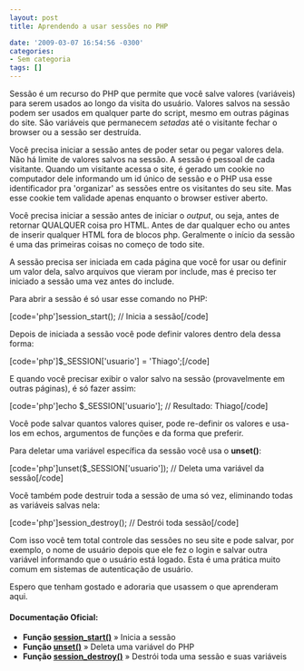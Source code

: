 ```yaml
---
layout: post
title: Aprendendo a usar sessões no PHP

date: '2009-03-07 16:54:56 -0300'
categories:
- Sem categoria
tags: []
---
```

<p>Sessão é um recurso do PHP que permite que você salve valores (variáveis) para serem usados ao longo da visita do usuário. Valores salvos na sessão podem ser usados em qualquer parte do script, mesmo em outras páginas do site. São variáveis que permanecem <em>setadas </em>até o visitante fechar o browser ou a sessão ser destruída.</p>
<p>Você precisa iniciar a sessão antes de poder setar ou pegar valores dela. Não há limite de valores salvos na sessão. A sessão é pessoal de cada visitante. Quando um visitante acessa o site, é gerado um cookie no computador dele informando um id único de sessão e o PHP usa esse identificador pra 'organizar' as sessões entre os visitantes do seu site. Mas esse cookie tem validade apenas enquanto o browser estiver aberto.</p>
<p>Você precisa iniciar a sessão antes de iniciar o <em>output</em>, ou seja, antes de retornar QUALQUER coisa pro HTML. Antes de dar qualquer echo ou antes de inserir qualquer HTML fora de blocos php. Geralmente o início da sessão é uma das primeiras coisas no começo de todo site.</p>
<p>A sessão precisa ser iniciada em cada página que você for usar ou definir um valor dela, salvo arquivos que vieram por include, mas é preciso ter iniciado a sessão uma vez antes do include.</p>
<p>Para abrir a sessão é só usar esse comando no PHP:</p>

[code='php']session_start(); // Inicia a sessão[/code]

<p>Depois de iniciada a sessão você pode definir valores dentro dela dessa forma:</p>

[code='php']$_SESSION['usuario'] = 'Thiago';[/code]

<p>E quando você precisar exibir o valor salvo na sessão (provavelmente em outras páginas), é só fazer assim:</p>

[code='php']echo $_SESSION['usuario']; // Resultado: Thiago[/code]

<p>Você pode salvar quantos valores quiser, pode re-definir os valores e usa-los em echos, argumentos de funções e da forma que preferir.</p>
<p>Para deletar uma variável específica da sessão você usa o <strong>unset()</strong>:</p>

[code='php']unset($_SESSION['usuario']); // Deleta uma variável da sessão[/code]

<p>Você também pode destruir toda a sessão de uma só vez, eliminando todas as variáveis salvas nela:</p>

[code='php']session_destroy(); // Destrói toda sessão[/code]

<p>Com isso você tem total controle das sessões no seu site e pode salvar, por exemplo, o nome de usuário depois que ele fez o login e salvar outra variável informando que o usuário está logado. Esta é uma prática muito comum em sistemas de autenticação de usuário.</p>
<p>Espero que tenham gostado e adoraria que usassem o que aprenderam aqui.</p>
<h4>Documentação Oficial:</h4>
<ul>
<li><strong>Função <a href="http://br.php.net/session_start" target="_blank">session_start()</a></strong> » Inicia a sessão</li>
<li><strong>Função <a href="http://us.php.net/unset" target="_blank">unset()</a></strong> » Deleta uma variável do PHP</li>
<li><strong>Função <a href="http://us.php.net/session_destroy" target="_blank">session_destroy()</a></strong> » Destrói toda uma sessão e suas variáveis</li>
</ul>
